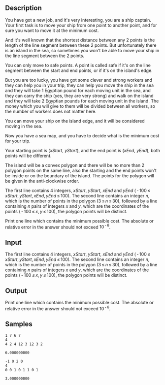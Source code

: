 ## Description

<div><p>You have got a new job, and it's very interesting, you are a ship captain. Your first task is to move your ship from one point to another point, and for sure you want to move it at the minimum cost.</p><p>And it's well known that the shortest distance between any 2 points is the length of the line segment between these 2 points. But unfortunately there is an island in the sea, so sometimes you won't be able to move your ship in the line segment between the 2 points.</p><p>You can <span class="tex-font-style-bf">only</span> move to safe points. A point is called safe if it's on the line segment between the start and end points, or if it's on the island's edge.</p><p>But you are too lucky, you have got some clever and strong workers and they can help you in your trip, they can help you move the ship in the sea and they will take 1 Egyptian pound for each moving unit in the sea, and they can carry the ship (yes, they are very strong) and walk on the island and they will take 2 Egyptian pounds for each moving unit in the island. The money which you will give to them will be divided between all workers, so the number of workers does not matter here.</p><p>You can move your ship on the island edge, and it will be considered moving in the sea.</p><p>Now you have a sea map, and you have to decide what is the minimum cost for your trip.</p><p>Your starting point is (<span class="tex-span"><i>xStart</i></span>, <span class="tex-span"><i>yStart</i></span>), and the end point is (<span class="tex-span"><i>xEnd</i></span>, <span class="tex-span"><i>yEnd</i></span>), both points will be different.</p><p>The island will be a convex polygon and there will be no more than 2 polygon points on the same line, also the starting and the end points won't be inside or on the boundary of the island. The points for the polygon will be given in the anti-clockwise order.</p></div><div class="input-specification"><p>The first line contains 4 integers, <span class="tex-span"><i>xStart</i></span>, <span class="tex-span"><i>yStart</i></span>, <span class="tex-span"><i>xEnd</i></span> and <span class="tex-span"><i>yEnd</i></span> (<span class="tex-span"> - 100 ≤ <i>xStart</i>, <i>yStart</i>, <i>xEnd</i>, <i>yEnd</i> ≤ 100</span>). The second line contains an integer <span class="tex-span"><i>n</i></span>, which is the number of points in the polygon (<span class="tex-span">3 ≤ <i>n</i> ≤ 30</span>), followed by a line containing <span class="tex-span"><i>n</i></span> pairs of integers <span class="tex-span"><i>x</i></span> and <span class="tex-span"><i>y</i></span>, which are the coordinates of the points (<span class="tex-span"> - 100 ≤ <i>x</i>, <i>y</i> ≤ 100</span>), the polygon points will be distinct.</p></div><div class="output-specification"><p>Print one line which contains the minimum possible cost. The absolute or relative error in the answer should not exceed <span class="tex-span">10<sup class="upper-index"> - 6</sup></span>.</p></div>


## Input

<p>The first line contains 4 integers, <span class="tex-span"><i>xStart</i></span>, <span class="tex-span"><i>yStart</i></span>, <span class="tex-span"><i>xEnd</i></span> and <span class="tex-span"><i>yEnd</i></span> (<span class="tex-span"> - 100 ≤ <i>xStart</i>, <i>yStart</i>, <i>xEnd</i>, <i>yEnd</i> ≤ 100</span>). The second line contains an integer <span class="tex-span"><i>n</i></span>, which is the number of points in the polygon (<span class="tex-span">3 ≤ <i>n</i> ≤ 30</span>), followed by a line containing <span class="tex-span"><i>n</i></span> pairs of integers <span class="tex-span"><i>x</i></span> and <span class="tex-span"><i>y</i></span>, which are the coordinates of the points (<span class="tex-span"> - 100 ≤ <i>x</i>, <i>y</i> ≤ 100</span>), the polygon points will be distinct.</p>


## Output

<p>Print one line which contains the minimum possible cost. The absolute or relative error in the answer should not exceed <span class="tex-span">10<sup class="upper-index"> - 6</sup></span>.</p>


## Samples

```input1
1 7 6 7
4
4 2 4 12 3 12 3 2

```

```output1
6.000000000

```






```input2
-1 0 2 0
4
0 0 1 0 1 1 0 1

```

```output2
3.000000000

```



